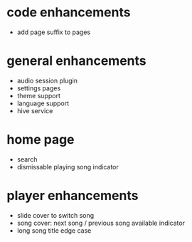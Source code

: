 # code enhancements
- add page suffix to pages

# general enhancements
- audio session plugin
- settings pages
- theme support
- language support
- hive service

# home page
- search
- dismissable playing song indicator

# player enhancements
- slide cover to switch song
- song cover: next song / previous song available indicator
- long song title edge case